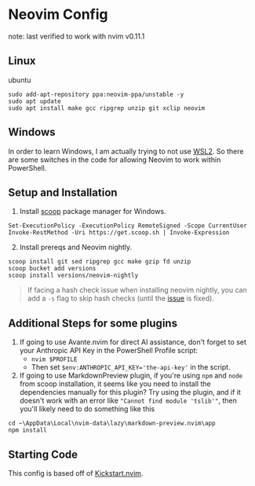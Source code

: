 # Neovim Config

note: last verified to work with nvim v0.11.1

## Linux

ubuntu
```
sudo add-apt-repository ppa:neovim-ppa/unstable -y
sudo apt update
sudo apt install make gcc ripgrep unzip git xclip neovim
```

## Windows

In order to learn Windows, I am actually trying to not use [WSL2](https://en.wikipedia.org/wiki/Windows_Subsystem_for_Linux).
So there are some switches in the code for allowing Neovim to work within PowerShell.

## Setup and Installation

1. Install [scoop](https://scoop.sh/#/) package manager for Windows.
```
Set-ExecutionPolicy -ExecutionPolicy RemoteSigned -Scope CurrentUser
Invoke-RestMethod -Uri https://get.scoop.sh | Invoke-Expression
```
2. Install prereqs and Neovim nightly.
```
scoop install git sed ripgrep gcc make gzip fd unzip
scoop bucket add versions
scoop install versions/neovim-nightly
```
> If facing a hash check issue when installing neovim nightly, you can add a `-s` flag to skip hash checks (until the [issue](https://github.com/ScoopInstaller/Versions/issues/1717) is fixed).

## Additional Steps for some plugins 
1. If going to use Avante.nvim for direct AI assistance, don't forget to set your Anthropic API Key in the PowerShell Profile script:
    - `nvim $PROFILE`
    - Then set `$env:ANTHROPIC_API_KEY='the-api-key'` in the script.
2. If going to use MarkdownPreview plugin, if you're using `npm` and `node` from scoop installation, it seems like you need to install
the dependencies manually for this plugin? Try using the plugin, and if it doesn't work with an error like `"Cannot find module 'tslib'"`, then
you'll likely need to do something like this
```
cd ~\AppData\Local\nvim-data\lazy\markdown-preview.nvim\app
npm install
```

## Starting Code
This config is based off of [Kickstart.nvim](https://github.com/nvim-lua/kickstart.nvim).
